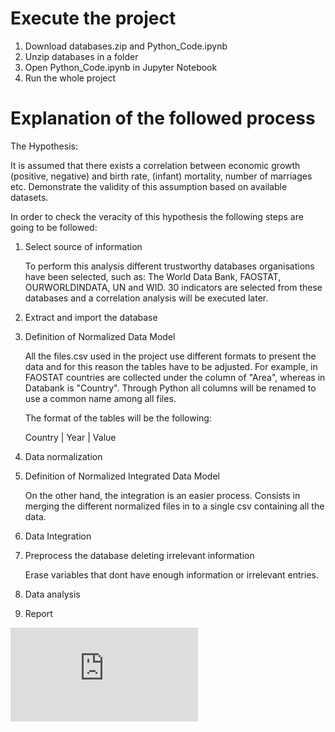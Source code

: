# Execute the project

1) Download databases.zip and Python_Code.ipynb
2) Unzip databases in a folder
3) Open Python_Code.ipynb in Jupyter Notebook
4) Run the whole project


# Explanation of the followed process

The Hypothesis:

It is assumed that there exists a correlation between economic growth (positive, negative) and birth rate, (infant) mortality, number of marriages etc. Demonstrate the validity of this assumption based on available datasets. 

In order to check the veracity of this hypothesis the following steps are going to be followed:

1) Select source of information

     To perform this analysis different trustworthy databases organisations have been selected, such as: The World Data Bank, FAOSTAT, OURWORLDINDATA, UN and WID.
     30 indicators are selected from these databases and a correlation analysis will be executed later.
     
2) Extract and import the database  

3) Definition of Normalized Data Model
 
     All the files.csv used in the project use different formats to present the data and for this reason the tables have to be adjusted. For example, 
     in FAOSTAT countries are collected under the column of "Area", whereas in Databank is "Country". Through Python all columns will be renamed to 
     use a common name among all files.

     The format of the tables will be the following:

     Country | Year | Value

4) Data normalization

5) Definition of Normalized Integrated Data Model 

     On the other hand, the integration is an easier process. Consists in merging the different normalized files in to a single csv containing all
     the data.

6) Data Integration
 
7) Preprocess the database deleting irrelevant information

     Erase variables that dont have enough information or irrelevant entries.

8) Data analysis

9) Report


![Image](https://github.com/devonfw-forge/python-data-driven-decisions/blob/d2645d42161b0b9fbf77afe7d31e602e5ed887bf/model-definition-diagram%20(2).pdf)
